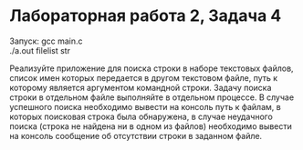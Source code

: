 # Лабораторная работа 2, Задача 4

Запуск: gcc main.c  
./a.out filelist str  

Реализуйте приложение для поиска строки в наборе текстовых файлов, список имен
которых передается в другом текстовом файле, путь к которому является аргументом
командной строки. Задачу поиска строки в отдельном файле выполняйте в отдельном
процессе. В случае успешного поиска необходимо вывести на консоль путь к файлам, в
которых поисковая строка была обнаружена, в случае неудачного поиска (строка не
найдена ни в одном из файлов) необходимо вывести на консоль сообщение об
отсутствии строки в заданном файле.
